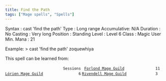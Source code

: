 ```yaml
---
title: Find the Path
tags: ["Mage spells", "Spells"]
---
```

Syntax : cast 'find the path' Type : Long range Accumulative: N/A
Duration : No Casting : Very long Position : Standing Level : Level 6
Class : Magic User Min. Mana : 21

Example: \> cast 'find the path' zoquewhiya

This spell can be learned from:

`                          Sessions `
[`Forlond Mage Guild`](Forlond_Mage_Guild "wikilink")`              11`
[`Lórien Mage Guild`](Lórien_Mage_Guild "wikilink")`                6`
[`Rivendell Mage Guild`](Rivendell_Mage_Guild "wikilink")`             3`
